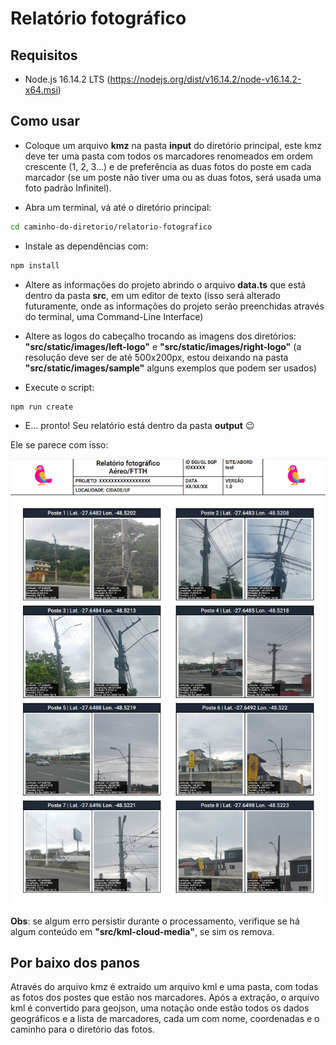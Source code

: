 # Relatório fotográfico

## Requisitos

- Node.js 16.14.2 LTS (https://nodejs.org/dist/v16.14.2/node-v16.14.2-x64.msi)

## Como usar

- Coloque um arquivo **kmz** na pasta **input** do diretório principal, este kmz deve ter uma pasta com todos os marcadores renomeados em ordem crescente (1, 2, 3...) e de preferência as duas fotos do poste em cada marcador (se um poste não tiver uma ou as duas fotos, será usada uma foto padrão Infinitel).

- Abra um terminal, vá até o diretório principal:

```sh
cd caminho-do-diretorio/relatorio-fotografico
```

- Instale as dependências com:

```sh
npm install
```

- Altere as informações do projeto abrindo o arquivo **data.ts** que está dentro da pasta **src**, em um editor de texto (isso será alterado futuramente, onde as informações do projeto serão preenchidas através do terminal, uma Command-Line Interface)

- Altere as logos do cabeçalho trocando as imagens dos diretórios: **"src/static/images/left-logo"** e **"src/static/images/right-logo"** (a resolução deve ser de até 500x200px, estou deixando na pasta **"src/static/images/sample"** alguns exemplos que podem ser usados)

- Execute o script:

```sh
npm run create
```

- E... pronto! Seu relatório está dentro da pasta **output** 😉

Ele se parece com isso:

<p align="center">
  <img width="600" height="auto" src="https://github.com/gabrrielsilva/relatorio-fotografico/blob/main/example.png?raw=true">
</p>

**Obs**: se algum erro persistir durante o processamento, verifique se há algum conteúdo em **"src/kml-cloud-media"**, se sim os remova.

## Por baixo dos panos

Através do arquivo kmz é extraído um arquivo kml e uma pasta, com todas as fotos dos postes que estão nos marcadores. Após a extração, o arquivo kml é convertido para geojson, uma notação onde estão todos os dados geográficos e a lista de marcadores, cada um com nome, coordenadas e o caminho para o diretório das fotos.
